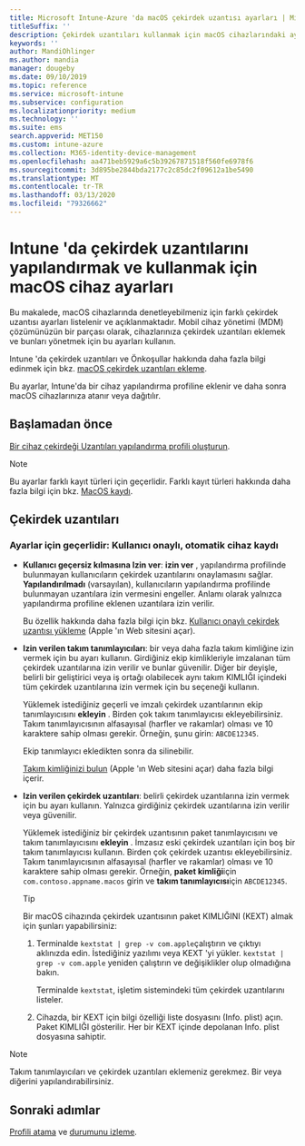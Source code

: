 ```yaml
---
title: Microsoft Intune-Azure 'da macOS çekirdek uzantısı ayarları | Microsoft Docs
titleSuffix: ''
description: Çekirdek uzantıları kullanmak için macOS cihazlarındaki ayarları ekleyin, yapılandırın veya oluşturun. Ayrıca, kullanıcıların onaylanan uzantıları geçersiz kılmasına, bir takım tanımlayıcısından tüm uzantılara izin vermelerine veya Microsoft Intune içindeki belirli uzantılara veya uygulamalara izin erişmesine izin verin.
keywords: ''
author: MandiOhlinger
ms.author: mandia
manager: dougeby
ms.date: 09/10/2019
ms.topic: reference
ms.service: microsoft-intune
ms.subservice: configuration
ms.localizationpriority: medium
ms.technology: ''
ms.suite: ems
search.appverid: MET150
ms.custom: intune-azure
ms.collection: M365-identity-device-management
ms.openlocfilehash: aa471beb5929a6c5b39267871518f560fe6978f6
ms.sourcegitcommit: 3d895be2844bda2177c2c85dc2f09612a1be5490
ms.translationtype: MT
ms.contentlocale: tr-TR
ms.lasthandoff: 03/13/2020
ms.locfileid: "79326662"
---
```

# <a name="macos-device-settings-to-configure-and-use-kernel-extensions-in-intune"></a>Intune 'da çekirdek uzantılarını yapılandırmak ve kullanmak için macOS cihaz ayarları



Bu makalede, macOS cihazlarında denetleyebilmeniz için farklı çekirdek uzantısı ayarları listelenir ve açıklanmaktadır. Mobil cihaz yönetimi (MDM) çözümünüzün bir parçası olarak, cihazlarınıza çekirdek uzantıları eklemek ve bunları yönetmek için bu ayarları kullanın.

Intune 'da çekirdek uzantıları ve Önkoşullar hakkında daha fazla bilgi edinmek için bkz. [macOS çekirdek uzantıları ekleme](kernel-extensions-overview-macos.md).

Bu ayarlar, Intune'da bir cihaz yapılandırma profiline eklenir ve daha sonra macOS cihazlarınıza atanır veya dağıtılır.

## <a name="before-you-begin"></a>Başlamadan önce

[Bir cihaz çekirdeği Uzantıları yapılandırma profili oluşturun](kernel-extensions-overview-macos.md).

> [!NOTE]
> Bu ayarlar farklı kayıt türleri için geçerlidir. Farklı kayıt türleri hakkında daha fazla bilgi için bkz. [MacOS kaydı](../enrollment/macos-enroll.md).

## <a name="kernel-extensions"></a>Çekirdek uzantıları

### <a name="settings-apply-to-user-approved-automated-device-enrollment"></a>Ayarlar için geçerlidir: Kullanıcı onaylı, otomatik cihaz kaydı

- **Kullanıcı geçersiz kılmasına Izin ver**: **izin ver** , yapılandırma profilinde bulunmayan kullanıcıların çekirdek uzantılarını onaylamasını sağlar. **Yapılandırılmadı** (varsayılan), kullanıcıların yapılandırma profilinde bulunmayan uzantılara izin vermesini engeller. Anlamı olarak yalnızca yapılandırma profiline eklenen uzantılara izin verilir.

  Bu özellik hakkında daha fazla bilgi için bkz. [Kullanıcı onaylı çekirdek uzantısı yükleme](https://developer.apple.com/library/archive/technotes/tn2459/_index.html) (Apple 'ın Web sitesini açar).

- **Izin verilen takım tanımlayıcıları**: bir veya daha fazla takım kimliğine izin vermek için bu ayarı kullanın. Girdiğiniz ekip kimlikleriyle imzalanan tüm çekirdek uzantılarına izin verilir ve bunlar güvenilir. Diğer bir deyişle, belirli bir geliştirici veya iş ortağı olabilecek aynı takım KIMLIĞI içindeki tüm çekirdek uzantılarına izin vermek için bu seçeneği kullanın.

  Yüklemek istediğiniz geçerli ve imzalı çekirdek uzantılarının ekip tanımlayıcısını **ekleyin** . Birden çok takım tanımlayıcısı ekleyebilirsiniz. Takım tanımlayıcısının alfasayısal (harfler ve rakamlar) olması ve 10 karaktere sahip olması gerekir. Örneğin, şunu girin: `ABCDE12345`.

  Ekip tanımlayıcı ekledikten sonra da silinebilir.

  [Takım kimliğinizi bulun](https://help.apple.com/developer-account/#/dev55c3c710c) (Apple 'ın Web sitesini açar) daha fazla bilgi içerir.

- **Izin verilen çekirdek uzantıları**: belirli çekirdek uzantılarına izin vermek için bu ayarı kullanın. Yalnızca girdiğiniz çekirdek uzantılarına izin verilir veya güvenilir.

  Yüklemek istediğiniz bir çekirdek uzantısının paket tanımlayıcısını ve takım tanımlayıcısını **ekleyin** . İmzasız eski çekirdek uzantıları için boş bir takım tanımlayıcısı kullanın. Birden çok çekirdek uzantısı ekleyebilirsiniz. Takım tanımlayıcısının alfasayısal (harfler ve rakamlar) olması ve 10 karaktere sahip olması gerekir. Örneğin, **paket kimliği**için `com.contoso.appname.macos` girin ve **takım tanımlayıcısı**için `ABCDE12345`.

  > [!TIP]
  > Bir macOS cihazında çekirdek uzantısının paket KIMLIĞINI (KEXT) almak için şunları yapabilirsiniz:
  >
  > 1. Terminalde `kextstat | grep -v com.apple`çalıştırın ve çıktıyı aklınızda edin. İstediğiniz yazılımı veya KEXT 'yi yükler. `kextstat | grep -v com.apple` yeniden çalıştırın ve değişiklikler olup olmadığına bakın.
  >
  >    Terminalde `kextstat`, işletim sistemindeki tüm çekirdek uzantılarını listeler. 
  >
  > 2. Cihazda, bir KEXT için bilgi özelliği liste dosyasını (Info. plist) açın. Paket KIMLIĞI gösterilir. Her bir KEXT içinde depolanan Info. plist dosyasına sahiptir.

> [!NOTE]
> Takım tanımlayıcıları ve çekirdek uzantıları eklemeniz gerekmez. Bir veya diğerini yapılandırabilirsiniz.

## <a name="next-steps"></a>Sonraki adımlar

[Profili atama](device-profile-assign.md) ve [durumunu izleme](device-profile-monitor.md).
